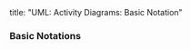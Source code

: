 <frontmatter>
title: "UML: Activity Diagrams: Basic Notation"
</frontmatter>

<link rel="stylesheet" href="{{baseUrl}}/css/textbook.css">

<div class="website-content" id="all">


<div id="title">

### Basic Notations
</div>

<div id="main">

<include src="./linearPaths/embed.md" boilerplate  />
<include src="./alternatePaths/embed.md" boilerplate  />
<include src="./parallelPaths/embed.md" boilerplate  />
<include src="./rakes/embed.md" boilerplate  />
<include src="./swimlanes/embed.md" boilerplate  />

</div>
</div>